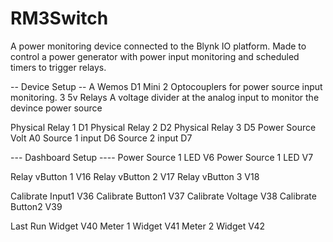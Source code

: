 # RM3Switch
 A power monitoring device connected to the Blynk IO platform.
 Made to control a power generator with power input monitoring and scheduled timers to trigger relays.

-- Device Setup -- 
A Wemos D1 Mini
2 Optocouplers for power source input monitoring.
3 5v Relays
A voltage divider at the analog input 
to monitor the devince power source

Physical Relay 1    D1
Physical Relay 2    D2
Physical Relay 3    D5
Power Source Volt   A0
Source 1 input      D6
Source 2 input      D7

 --- Dashboard Setup ----
Power Source 1 LED  V6
Power Source 1 LED  V7

Relay vButton 1     V16
Relay vButton 2     V17
Relay vButton 3     V18

Calibrate Input1    V36
Calibrate Button1   V37
Calibrate Voltage   V38
Calibrate Button2   V39

Last Run Widget     V40
Meter 1 Widget      V41
Meter 2 Widget      V42

